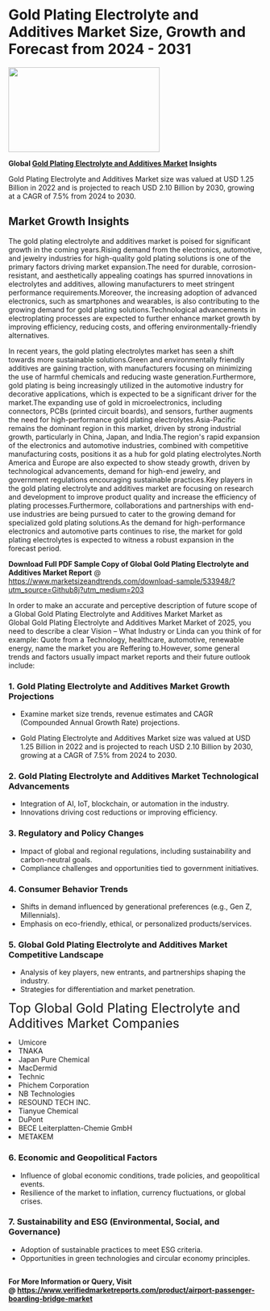 <H1>Gold Plating Electrolyte and Additives Market Size, Growth and Forecast from 2024 - 2031</H1><img class="aligncenter size-medium wp-image-584254" src="https://thirdeyenews.in/wp-content/uploads/2024/09/Global-Market-Research-300x168.jpeg" alt="" width="300" height="168" /><p><strong>Global&nbsp;<a href="https://www.marketsizeandtrends.com/download-sample/533948/?utm_source=Github8j?utm_medium=203">Gold Plating Electrolyte and Additives Market</a> Insights</strong></p><p>Gold Plating Electrolyte and Additives Market size was valued at USD 1.25 Billion in 2022 and is projected to reach USD 2.10 Billion by 2030, growing at a CAGR of 7.5% from 2024 to 2030.</p><p><h2>Market Growth Insights</h2> The gold plating electrolyte and additives market is poised for significant growth in the coming years.Rising demand from the electronics, automotive, and jewelry industries for high-quality gold plating solutions is one of the primary factors driving market expansion.The need for durable, corrosion-resistant, and aesthetically appealing coatings has spurred innovations in electrolytes and additives, allowing manufacturers to meet stringent performance requirements.Moreover, the increasing adoption of advanced electronics, such as smartphones and wearables, is also contributing to the growing demand for gold plating solutions.Technological advancements in electroplating processes are expected to further enhance market growth by improving efficiency, reducing costs, and offering environmentally-friendly alternatives.<p>In recent years, the gold plating electrolytes market has seen a shift towards more sustainable solutions.Green and environmentally friendly additives are gaining traction, with manufacturers focusing on minimizing the use of harmful chemicals and reducing waste generation.Furthermore, gold plating is being increasingly utilized in the automotive industry for decorative applications, which is expected to be a significant driver for the market.The expanding use of gold in microelectronics, including connectors, PCBs (printed circuit boards), and sensors, further augments the need for high-performance gold plating electrolytes.Asia-Pacific remains the dominant region in this market, driven by strong industrial growth, particularly in China, Japan, and India.The region's rapid expansion of the electronics and automotive industries, combined with competitive manufacturing costs, positions it as a hub for gold plating electrolytes.North America and Europe are also expected to show steady growth, driven by technological advancements, demand for high-end jewelry, and government regulations encouraging sustainable practices.Key players in the gold plating electrolyte and additives market are focusing on research and development to improve product quality and increase the efficiency of plating processes.Furthermore, collaborations and partnerships with end-use industries are being pursued to cater to the growing demand for specialized gold plating solutions.As the demand for high-performance electronics and automotive parts continues to rise, the market for gold plating electrolytes is expected to witness a robust expansion in the forecast period.<p><span class=""><strong>Download Full PDF Sample Copy of Global Gold Plating Electrolyte and Additives Market Report</strong> @ <a href="https://www.marketsizeandtrends.com/download-sample/533948/?utm_source=Github8j?utm_medium=203" target="_blank">https://www.marketsizeandtrends.com/download-sample/533948/?utm_source=Github8j?utm_medium=203</a></span></p><p>In order to make an accurate and perceptive description of future scope of a Global&nbsp;Gold Plating Electrolyte and Additives Market Market as Global&nbsp;Gold Plating Electrolyte and Additives Market Market of 2025, you need to describe a clear Vision &ndash; What Industry or Linda can you think of for example: Quote from a Technology, healthcare, automotive, renewable energy, name the market you are Reffering to.However, some general trends and factors usually impact market reports and their future outlook include:</p><h3>1.&nbsp;<strong>Gold Plating Electrolyte and Additives Market Growth Projections</strong></h3><ul><li>Examine market size trends, revenue estimates and CAGR (Compounded Annual Growth Rate) projections.</li><li><p>Gold Plating Electrolyte and Additives Market size was valued at USD 1.25 Billion in 2022 and is projected to reach USD 2.10 Billion by 2030, growing at a CAGR of 7.5% from 2024 to 2030.</p></li></ul><h3>2.&nbsp;<strong>Gold Plating Electrolyte and Additives Market Technological Advancements</strong></h3><ul><li>Integration of AI, IoT, blockchain, or automation in the industry.</li><li>Innovations driving cost reductions or improving efficiency.</li></ul><h3>3.&nbsp;<strong>Regulatory and Policy Changes</strong></h3><ul><li>Impact of global and regional regulations, including sustainability and carbon-neutral goals.</li><li>Compliance challenges and opportunities tied to government initiatives.</li></ul><h3>4.&nbsp;<strong>Consumer Behavior Trends</strong></h3><ul><li>Shifts in demand influenced by generational preferences (e.g., Gen Z, Millennials).</li><li>Emphasis on eco-friendly, ethical, or personalized products/services.</li></ul><h3>5.&nbsp;<strong>Global Gold Plating Electrolyte and Additives Market Competitive Landscape</strong></h3><ul><li>Analysis of key players, new entrants, and partnerships shaping the industry.</li><li>Strategies for differentiation and market penetration.</li></ul><p data-pm-slice="1 1 []"><span style="color: inherit; font-family: inherit; font-size: 25px;">Top Global Gold Plating Electrolyte and Additives Market Companies</span></p><div class="" data-test-id=""><p><li>Umicore</li><li> TNAKA</li><li> Japan Pure Chemical</li><li> MacDermid</li><li> Technic</li><li> Phichem Corporation</li><li> NB Technologies</li><li> RESOUND TECH INC.</li><li> Tianyue Chemical</li><li> DuPont</li><li> BECE Leiterplatten-Chemie GmbH</li><li> METAKEM</li></p></div><h3>6.&nbsp;<strong>Economic and Geopolitical Factors</strong></h3><ul><li>Influence of global economic conditions, trade policies, and geopolitical events.</li><li>Resilience of the market to inflation, currency fluctuations, or global crises.</li></ul><h3>7.&nbsp;<strong>Sustainability and ESG (Environmental, Social, and Governance)</strong></h3><ul><li>Adoption of sustainable practices to meet ESG criteria.</li><li>Opportunities in green technologies and circular economy principles.</li></ul><h2><strong style="font-size: 14px;">For More Information or Query, Visit @&nbsp;</strong><a style="background-color: #ffffff; font-size: 14px;" href="https://www.marketsizeandtrends.com/report/gold-plating-electrolyte-and-additives-market/" target="_blank">https://www.verifiedmarketreports.com/product/airport-passenger-boarding-bridge-market</a></h2>